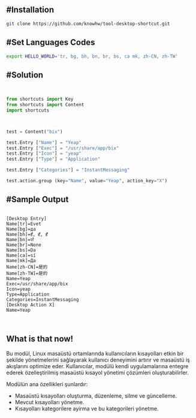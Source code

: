 
## #Installation
~~~bash
git clone https://github.com/knowhw/tool-desktop-shortcut.git
~~~


## #Set Languages Codes
```bash
export HELLO_WORLD='tr, bg, bh, bn, br, bs, ca mk, zh-CN, zh-TW'
```


##  #Solution
```py


from shortcuts import Key
from shortcuts import Content
import shortcuts



test = Content("bix")

test.Entry ["Name"] = "Yeap"
test.Entry ["Exec"] = "/usr/share/app/bix"
test.Entry ["Icon"] = "yeap"
test.Entry ["Type"] = "Application"

test.Entry ["Categories"] = "InstantMessaging"

test.action.group (key="Name", value="Yeap", action_key="X")

```



## #Sample Output 
```

[Desktop Entry]
Name[tr]=Evet
Name[bg]=да
Name[bh]=हँ, हँ, हँ
Name[bn]=হ্যাঁ
Name[br]=None
Name[bs]=Da
Name[ca]=sí
Name[mk]=Да
Name[zh-CN]=是的
Name[zh-TW]=是的
Name=Yeap
Exec=/usr/share/app/bix
Icon=yeap
Type=Application
Categories=InstantMessaging
[Desktop Action X]
Name=Yeap



```

## What is that now!

Bu modül, Linux masaüstü ortamlarında kullanıcıların kısayolları etkin bir şekilde yönetmelerini sağlayarak kullanıcı deneyimini artırır ve masaüstü iş akışlarını optimize eder.
Kullanıcılar, modülü kendi uygulamalarına entegre ederek özelleştirilmiş masaüstü kısayol yönetimi çözümleri oluşturabilirler.

Modülün ana özellikleri şunlardır:
- Masaüstü kısayolları oluşturma, düzenleme, silme ve güncelleme.
- Mevcut kısayolları yönetme.
- Kısayolları kategorilere ayirma ve bu kategorileri yönetme.




